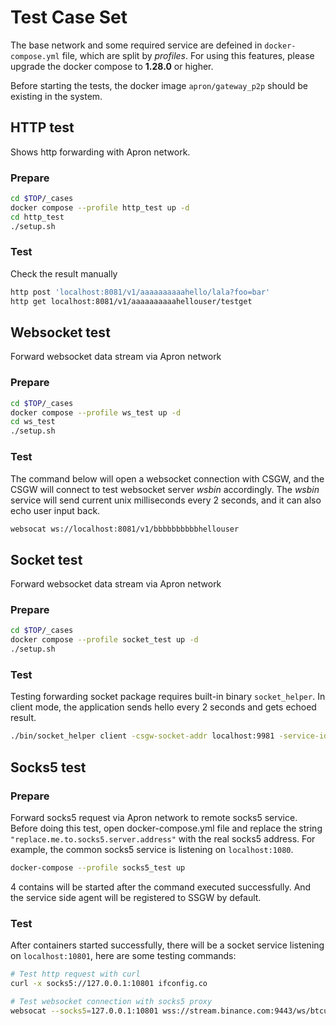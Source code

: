 # Test Case Set

The base network and some required service are defeined in `docker-compose.yml` file,
which are split by *profiles*. For using this features, please upgrade the docker compose to **1.28.0** or higher.

Before starting the tests, the docker image `apron/gateway_p2p` should be existing in the system.

## HTTP test

Shows http forwarding with Apron network.

### Prepare

```bash
cd $TOP/_cases
docker compose --profile http_test up -d
cd http_test
./setup.sh
```

### Test

Check the result manually

```bash
http post 'localhost:8081/v1/aaaaaaaaaahello/lala?foo=bar'
http get localhost:8081/v1/aaaaaaaaaahellouser/testget
```


## Websocket test

Forward websocket data stream via Apron network

### Prepare

```bash
cd $TOP/_cases
docker compose --profile ws_test up -d
cd ws_test
./setup.sh
```

### Test

The command below will open a websocket connection with CSGW, and the CSGW will connect to test websocket server *wsbin* accordingly.
The *wsbin* service will send current unix milliseconds every 2 seconds, and it can also echo user input back.

```bash
websocat ws://localhost:8081/v1/bbbbbbbbbbhellouser
```

## Socket test

Forward websocket data stream via Apron network

### Prepare

```bash
cd $TOP/_cases
docker compose --profile socket_test up -d
./setup.sh
```

### Test

Testing forwarding socket package requires built-in binary `socket_helper`. In client mode, the application sends hello every 2 seconds and gets echoed result.

```bash
./bin/socket_helper client -csgw-socket-addr localhost:9981 -service-id apn_socket_service
```

## Socks5 test

### Prepare

Forward socks5 request via Apron network to remote socks5 service.
Before doing this test, open docker-compose.yml file and replace the string `"replace.me.to.socks5.server.address"` with the real socks5 address.
For example, the common socks5 service is listening on `localhost:1080`.

```bash
docker-compose --profile socks5_test up
```

4 contains will be started after the command executed successfully.
And the service side agent will be registered to SSGW by default.

### Test

After containers started successfully, there will be a socket service listening on `localhost:10801`,
here are some testing commands:

```bash
# Test http request with curl
curl -x socks5://127.0.0.1:10801 ifconfig.co

# Test websocket connection with socks5 proxy
websocat --socks5=127.0.0.1:10801 wss://stream.binance.com:9443/ws/btcusdt@trade
```



